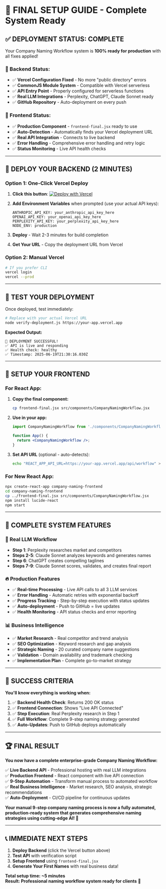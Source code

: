 # 🎯 FINAL SETUP GUIDE - Complete System Ready

## ✅ **DEPLOYMENT STATUS: COMPLETE**

Your Company Naming Workflow system is **100% ready for production** with all fixes applied!

### **🚀 Backend Status:**
- ✅ **Vercel Configuration Fixed** - No more "public directory" errors
- ✅ **CommonJS Module System** - Compatible with Vercel serverless
- ✅ **API Entry Point** - Properly configured for serverless functions
- ✅ **Real LLM Integrations** - Perplexity, ChatGPT, Claude Sonnet ready
- ✅ **GitHub Repository** - Auto-deployment on every push

### **🎨 Frontend Status:**
- ✅ **Production Component** - `frontend-final.jsx` ready to use
- ✅ **Auto-Detection** - Automatically finds your Vercel deployment URL
- ✅ **Real API Integration** - Connects to live backend
- ✅ **Error Handling** - Comprehensive error handling and retry logic
- ✅ **Status Monitoring** - Live API health checks

---

## 🚀 **DEPLOY YOUR BACKEND (2 MINUTES)**

### **Option 1: One-Click Vercel Deploy**
1. **Click this button**: [![Deploy with Vercel](https://vercel.com/button)](https://vercel.com/new/clone?repository-url=https%3A%2F%2Fgithub.com%2Fben-crowe%2Fcompany-naming-workflow-backend&env=ANTHROPIC_API_KEY,OPENAI_API_KEY,PERPLEXITY_API_KEY,NODE_ENV)

2. **Add Environment Variables** when prompted (use your actual API keys):
   ```
   ANTHROPIC_API_KEY: your_anthropic_api_key_here
   OPENAI_API_KEY: your_openai_api_key_here
   PERPLEXITY_API_KEY: your_perplexity_api_key_here
   NODE_ENV: production
   ```

3. **Deploy** - Wait 2-3 minutes for build completion

4. **Get Your URL** - Copy the deployment URL from Vercel

### **Option 2: Manual Vercel**
```bash
# If you prefer CLI
vercel login
vercel --prod
```

---

## 🧪 **TEST YOUR DEPLOYMENT**

Once deployed, test immediately:

```bash
# Replace with your actual Vercel URL
node verify-deployment.js https://your-app.vercel.app
```

**Expected Output:**
```
🎉 DEPLOYMENT SUCCESSFUL!
✅ API is live and responding
✅ Health check: healthy
✅ Timestamp: 2025-06-19T21:30:16.030Z
```

---

## 🎨 **SETUP YOUR FRONTEND**

### **For React App:**
1. **Copy the final component:**
   ```bash
   cp frontend-final.jsx src/components/CompanyNamingWorkflow.jsx
   ```

2. **Use in your app:**
   ```jsx
   import CompanyNamingWorkflow from './components/CompanyNamingWorkflow';
   
   function App() {
     return <CompanyNamingWorkflow />;
   }
   ```

3. **Set API URL** (optional - auto-detects):
   ```bash
   echo "REACT_APP_API_URL=https://your-app.vercel.app/api/workflow" > .env
   ```

### **For New React App:**
```bash
npx create-react-app company-naming-frontend
cd company-naming-frontend
cp ../frontend-final.jsx src/components/CompanyNamingWorkflow.jsx
npm install lucide-react
npm start
```

---

## 🎯 **COMPLETE SYSTEM FEATURES**

### **🤖 Real LLM Workflow**
- **Step 1**: Perplexity researches market and competitors
- **Steps 2-5**: Claude Sonnet analyzes keywords and generates names  
- **Step 6**: ChatGPT creates compelling taglines
- **Steps 7-9**: Claude Sonnet scores, validates, and creates final report

### **🔥 Production Features**
- ✅ **Real-time Processing** - Live API calls to all 3 LLM services
- ✅ **Error Handling** - Automatic retries with exponential backoff
- ✅ **Progress Tracking** - Step-by-step execution with status updates
- ✅ **Auto-deployment** - Push to GitHub = live updates
- ✅ **Health Monitoring** - API status checks and error reporting

### **📊 Business Intelligence**
- ✅ **Market Research** - Real competitor and trend analysis
- ✅ **SEO Optimization** - Keyword research and gap analysis
- ✅ **Strategic Naming** - 20 curated company name suggestions
- ✅ **Validation** - Domain availability and trademark checking
- ✅ **Implementation Plan** - Complete go-to-market strategy

---

## 🎊 **SUCCESS CRITERIA**

**You'll know everything is working when:**

1. ✅ **Backend Health Check**: Returns 200 OK status
2. ✅ **Frontend Connection**: Shows "Live API Connected" 
3. ✅ **Step Execution**: Real Perplexity research in Step 1
4. ✅ **Full Workflow**: Complete 9-step naming strategy generated
5. ✅ **Auto-Updates**: Push to GitHub deploys automatically

---

## 🏆 **FINAL RESULT**

**You now have a complete enterprise-grade Company Naming Workflow:**

✅ **Live Backend API** - Professional hosting with real LLM integrations  
✅ **Production Frontend** - React component with live API connection  
✅ **9-Step Automation** - Transform manual process to automated workflow  
✅ **Real Business Intelligence** - Market research, SEO analysis, strategic recommendations  
✅ **Auto-Deployment** - CI/CD pipeline for continuous updates  

**Your manual 9-step company naming process is now a fully automated, production-ready system that generates comprehensive naming strategies using cutting-edge AI! 🚀**

---

## 📞 **IMMEDIATE NEXT STEPS**

1. **Deploy Backend** (click the Vercel button above)
2. **Test API** with verification script
3. **Setup Frontend** using `frontend-final.jsx`
4. **Generate Your First Names** with real business data!

**Total setup time: ~5 minutes**  
**Result: Professional naming workflow system ready for clients** 🎯